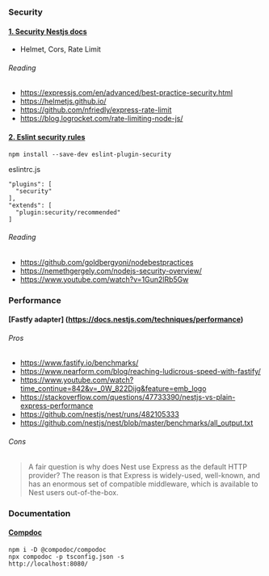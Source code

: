 ### Security

#### [1. Security Nestjs docs](https://docs.nestjs.com/techniques/security)

- Helmet, Cors, Rate Limit

###### Reading
- https://expressjs.com/en/advanced/best-practice-security.html
- https://helmetjs.github.io/
- https://github.com/nfriedly/express-rate-limit
- https://blog.logrocket.com/rate-limiting-node-js/


#### [2. Eslint security rules](https://github.com/nodesecurity/eslint-plugin-security)

```
npm install --save-dev eslint-plugin-security
```

eslintrc.js
```
"plugins": [
  "security"
],
"extends": [
  "plugin:security/recommended"
]
```

###### Reading
- https://github.com/goldbergyoni/nodebestpractices
- https://nemethgergely.com/nodejs-security-overview/
- https://www.youtube.com/watch?v=1Gun2lRb5Gw


### Performance

#### [Fastfy adapter] (https://docs.nestjs.com/techniques/performance)

###### Pros

- https://www.fastify.io/benchmarks/
- https://www.nearform.com/blog/reaching-ludicrous-speed-with-fastify/
- https://www.youtube.com/watch?time_continue=842&v=_0W_822Dijg&feature=emb_logo
- https://stackoverflow.com/questions/47733390/nestjs-vs-plain-express-performance
- https://github.com/nestjs/nest/runs/482105333
- https://github.com/nestjs/nest/blob/master/benchmarks/all_output.txt

###### Cons
> A fair question is why does Nest use Express as the default HTTP provider? The reason is that Express is widely-used, well-known, and has an enormous set of compatible middleware, which is available to Nest users out-of-the-box.



### Documentation
#### [Compdoc](https://docs.nestjs.com/recipes/documentation#documentation)

```
npm i -D @compodoc/compodoc
npx compodoc -p tsconfig.json -s
http://localhost:8080/
```



